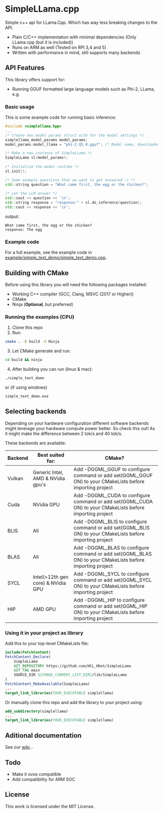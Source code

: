 # SimpleLLama.cpp
Simple c++ api for LLama.Cpp. Which has way less breaking changes to the API. 

- Plain C/C++ implementation with minimal dependencies (Only LLama.cpp (but it is included))
- Runs on ARM as well (Tested on RPI 3,4 and 5)
- Written with performance in mind, still supports many backends

## API Features
This library offers support for:
- Running GGUF formatted large language models such as Phi-2, LLama, e.g.

### Basic usage

This is some example code for running basic inference:

```cpp
#include <simplellama.hpp>
...
/* Create new model params struct with for the model settings */
simplellama_model_params model_params;
model_params.model_llama = "phi-2.Q5_0.gguf"; /* Model name, downloaded automatically by cmake */

/* Make a new instance of SimpleLLama */
SimpleLLama sl(model_params);
    
/* Initialize the model runtime */
sl.init();

/* Some example questions that we want to get answered :) */
std::string question = "What came first, the egg or the chicken?";
    
/* Let the LLM answer */
std::cout << question << '\n';
std::string response = "response:" + sl.do_inference(question);
std::cout << response << '\n'; 
```
output:
```text
What came first, the egg or the chicken?
response: The egg
```

### Example code
For a full example, see the example code in [example/simple_text_demo/simple_text_demo.cpp](example/simple_text_demo/simple_text_demo.cpp).

## Building with CMake
Before using this library you will need the following packages installed:

- Working C++ compiler (GCC, Clang, MSVC (2017 or Higher))
- CMake
- Ninja (**Optional**, but preferred)

### Running the examples (CPU)
1. Clone this repo
2. Run:
```bash
cmake . -B build -G Ninja
```
3. Let CMake generate and run:
```bash
cd build && ninja
```
4. After building you can run (linux & mac):
```bash
./simple_text_demo
```
or (if using windows)
```bat
simple_text_demo.exe
```
## Selecting backends
Depending on your hardware configuration different software backends might leverage your hardware compute power better.
So check this out! As it might make the difference between 2 tok/s and 40 tok/s.

These backends are available:

| Backend | Best suited for: | CMake? |
|--|--|--|
| Vulkan | Generic Intel, AMD & NVidia gpu's | Add -DGGML_GGUF to configure command or add set(GGML_GGUF ON) to your CMakeLists before importing project|
| Cuda | NVidia GPU |  Add -DGGML_CUDA to configure command or add set(GGML_CUDA ON) to your CMakeLists before importing project|
| BLIS | All |  Add -DGGML_BLIS to configure command or add set(GGML_BLIS ON) to your CMakeLists before importing project|
| BLAS | All |  Add -DGGML_BLAS to configure command or add set(GGML_BLAS ON) to your CMakeLists before importing project|
| SYCL | Intel(>12th gen core) & NVidia GPU |  Add -DGGML_SYCL to configure command or add set(GGML_SYCL ON) to your CMakeLists before importing project|
| HIP |  AMD GPU | Add -DGGML_HIP to configure command or add set(GGML_HIP ON) to your CMakeLists before importing project|

### Using it in your project as library
Add this to your top-level CMakeLists file:
```cmake
include(FetchContent)
FetchContent_Declare(
    SimpleLLama
    GIT_REPOSITORY https://github.com/HCL_Hbot/SimpleLLama
    GIT_TAG main
    SOURCE_DIR ${CMAKE_CURRENT_LIST_DIR}/lib/SimpleLLama
)
FetchContent_MakeAvailable(SimpleLLama)
...
target_link_libraries(YOUR_EXECUTABLE simplellama)
```
Or manually clone this repo and add the library to your project using:
```cmake
add_subdirectory(simplellama)
...
target_link_libraries(YOUR_EXECUTABLE simplellama)
```


## Aditional documentation
See our [wiki](https://HCL-Hbot.github.io/SimpleLLama/)...

## Todo
- Make it ovos compatible
- Add compatibility for ARM SOC

## License
This work is licensed under the MIT License.

